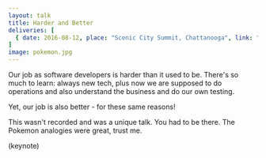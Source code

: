 ```yaml
---
layout: talk
title: Harder and Better
deliveries: [
  { date: 2016-08-12, place: "Scenic City Summit, Chattanooga", link: "http://www.sceniccitysummit.com" }
]
image: pokemon.jpg
---
```


Our job as software developers is harder than it used to be. There's so much to learn: always new tech, plus now we are supposed to do operations and also understand the business and do our own testing.

Yet, our job is also better - for these same reasons!

This wasn't recorded and was a unique talk. You had to be there. The Pokemon analogies were great, trust me.

(keynote)